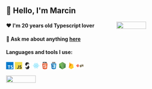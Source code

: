 ## 👋 Hello, I'm Marcin 

[<img align="right" width="40%" height="15%" src="https://github-readme-stats.vercel.app/api/top-langs/?username=naMqe-h&theme=radical">](https://github-readme-stats.vercel.app/api/top-langs/?username=naMqe-h&theme=radical)


#### ❤️ I'm 20 years old Typescript lover
#### 💬 Ask me about anything [here](https://github.com/naMqe-h/naMqe-h/issues)
#### Languages and tools I use:
<code><img height="20" src="https://raw.githubusercontent.com/github/explore/80688e429a7d4ef2fca1e82350fe8e3517d3494d/topics/typescript/typescript.png"></code>
<code><img height="20" src="https://raw.githubusercontent.com/github/explore/80688e429a7d4ef2fca1e82350fe8e3517d3494d/topics/javascript/javascript.png"></code>
<code><img height="20" src="https://raw.githubusercontent.com/github/explore/ba9de12f88fd08825c51928e91f1678cb5c94b26/topics/solidity/solidity.png"></code>
<code><img height="20" src="https://raw.githubusercontent.com/github/explore/80688e429a7d4ef2fca1e82350fe8e3517d3494d/topics/react/react.png"></code>
<code><img height="20" src="https://raw.githubusercontent.com/github/explore/80688e429a7d4ef2fca1e82350fe8e3517d3494d/topics/html/html.png"></code>
<code><img height="20" src="https://raw.githubusercontent.com/github/explore/80688e429a7d4ef2fca1e82350fe8e3517d3494d/topics/css/css.png"></code>
<code><img height="20" src="https://raw.githubusercontent.com/github/explore/80688e429a7d4ef2fca1e82350fe8e3517d3494d/topics/nodejs/nodejs.png"></code> 
<code><img height="20" src="https://raw.githubusercontent.com/github/explore/80688e429a7d4ef2fca1e82350fe8e3517d3494d/topics/firebase/firebase.png"></code> 
<code><img height="20" src="https://raw.githubusercontent.com/github/explore/80688e429a7d4ef2fca1e82350fe8e3517d3494d/topics/git/git.png"></code> 

[<img width="40%" height="15%" src="https://github-readme-streak-stats.herokuapp.com/?user=naMqe-h&theme=radical">](https://github-readme-streak-stats.herokuapp.com/?user=naMqe-h&theme=radical)
